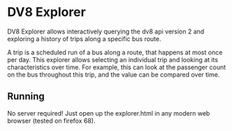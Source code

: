 # DV8 Explorer

DV8 Explorer allows interactively querying the dv8 api version 2 and
exploring a history of trips along a specific bus route.

A trip is a scheduled run of a bus along a route, that happens at most
once per day. This explorer allows selecting an individual trip and
looking at its characteristics over time. For example, this can look
at the passenger count on the bus throughout this trip, and the value
can be compared over time.

## Running

No server required! Just open up the explorer.html in any modern web
browser (tested on firefox 68).
